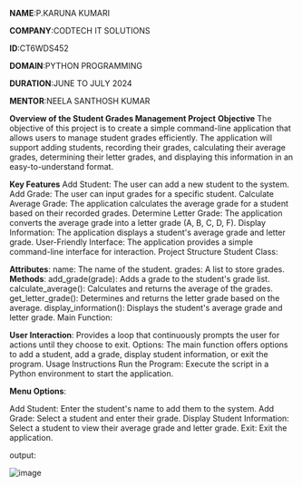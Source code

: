 **NAME**:P.KARUNA KUMARI

**COMPANY**:CODTECH IT SOLUTIONS 

**ID**:CT6WDS452

**DOMAIN**:PYTHON PROGRAMMING

**DURATION**:JUNE TO JULY 2024

**MENTOR**:NEELA SANTHOSH KUMAR

**Overview of the Student Grades Management Project**
**Objective**
The objective of this project is to create a simple command-line application that allows users to manage student grades efficiently. The application will support adding students, recording their grades, calculating their average grades, determining their letter grades, and displaying this information in an easy-to-understand format.

**Key Features**
Add Student: The user can add a new student to the system.
Add Grade: The user can input grades for a specific student.
Calculate Average Grade: The application calculates the average grade for a student based on their recorded grades.
Determine Letter Grade: The application converts the average grade into a letter grade (A, B, C, D, F).
Display Information: The application displays a student's average grade and letter grade.
User-Friendly Interface: The application provides a simple command-line interface for interaction.
Project Structure
Student Class:

**Attributes**:
name: The name of the student.
grades: A list to store grades.
**Methods**:
add_grade(grade): Adds a grade to the student's grade list.
calculate_average(): Calculates and returns the average of the grades.
get_letter_grade(): Determines and returns the letter grade based on the average.
display_information(): Displays the student's average grade and letter grade.
Main Function:

**User Interaction**: Provides a loop that continuously prompts the user for actions until they choose to exit.
Options: The main function offers options to add a student, add a grade, display student information, or exit the program.
Usage Instructions
Run the Program:
Execute the script in a Python environment to start the application.

**Menu Options**:

Add Student: Enter the student's name to add them to the system.
Add Grade: Select a student and enter their grade.
Display Student Information: Select a student to view their average grade and letter grade.
Exit: Exit the application.

output:


![image](https://github.com/user-attachments/assets/47357160-0d5c-4750-bc94-e09e7a8d2fab)

